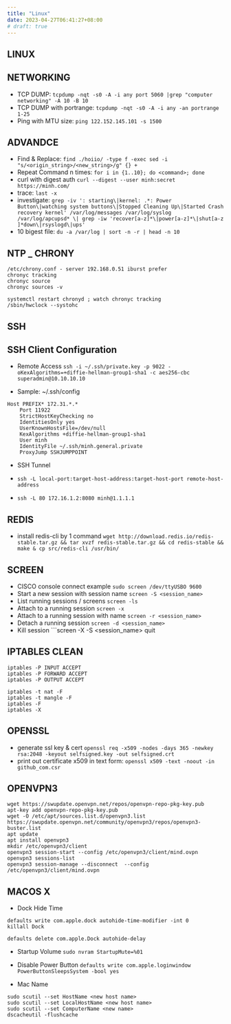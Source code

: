 ```yaml
---
title: "Linux"
date: 2023-04-27T06:41:27+08:00
# draft: true
---
```


## LINUX

## NETWORKING

-   TCP DUMP: `tcpdump -nqt -s0 -A -i any port 5060 |grep "computer networking" -A 10 -B 10`
-   TCP DUMP with portrange: `tcpdump -nqt -s0 -A -i any -an portrange 1-25`
-   Ping with MTU size: `ping 122.152.145.101 -s 1500`

## ADVANDCE

-   Find & Replace: `find ./hoiio/ -type f -exec sed -i "s/<origin_string>/<new_string>/g" {} +`
-   Repeat Command n times: `for i in {1..10}; do <command>; done`
-   curl with digest auth `curl --digest --user minh:secret https://minh.com/`
-   trace: `last -x`
-   investigate: `grep -iv ': starting\|kernel: .*: Power Button\|watching system buttons\|Stopped Cleaning Up\|Started Crash recovery kernel' /var/log/messages /var/log/syslog /var/log/apcupsd* \| grep -iw 'recover[a-z]*\|power[a-z]*\|shut[a-z ]*down\|rsyslogd\|ups'`
-   10 bigest file: `du -a /var/log | sort -n -r | head -n 10`

## NTP \_ CHRONY

```
/etc/chrony.conf - server 192.168.0.51 iburst prefer
chronyc tracking
chronyc source
chronyc sources -v

systemctl restart chronyd ; watch chronyc tracking
/sbin/hwclock --systohc
```

## SSH

## SSH Client Configuration

-   Remote Access `ssh -i ~/.ssh/private.key -p 9022 -oKexAlgorithms=+diffie-hellman-group1-sha1 -c aes256-cbc superadmin@10.10.10.10`
    
-   Sample: ~/.ssh/config
    

```
Host PREFIX* 172.31.*.*
    Port 11922
    StrictHostKeyChecking no
    IdentitiesOnly yes
    UserKnownHostsFile=/dev/null
    KexAlgorithms +diffie-hellman-group1-sha1
    User minh
    IdentityFile ~/.ssh/minh.general.private
    ProxyJump SSHJUMPPOINT
```

-   SSH Tunnel
    
-   `ssh -L local-port:target-host-address:target-host-port remote-host-address`
    
-   `ssh -L 80 172.16.1.2:8080 minh@1.1.1.1`
    

## REDIS

-   install redis-cli by 1 command `wget http://download.redis.io/redis-stable.tar.gz && tar xvzf redis-stable.tar.gz && cd redis-stable && make & cp src/redis-cli /usr/bin/`

## SCREEN

-   CISCO console connect example `sudo screen /dev/ttyUSBO 9600`
-   Start a new session with session name `screen -S <session_name>`
-   List running sessions / screens `screen -ls`
-   Attach to a running session `screen -x`
-   Attach to a running session with name `screen -r <session_name>`
-   Detach a running session `screen -d <session_name>`
-   Kill session \`\`\`screen -X -S <session\_name> quit

## IPTABLES CLEAN

```
iptables -P INPUT ACCEPT
iptables -P FORWARD ACCEPT
iptables -P OUTPUT ACCEPT

iptables -t nat -F
iptables -t mangle -F
iptables -F
iptables -X
```

## OPENSSL

-   generate ssl key & cert `openssl req -x509 -nodes -days 365 -newkey rsa:2048 -keyout selfsigned.key -out selfsigned.crt`
-   print out certificate x509 in text form: `openssl x509 -text -noout -in github_com.csr`

## OPENVPN3

```
wget https://swupdate.openvpn.net/repos/openvpn-repo-pkg-key.pub
apt-key add openvpn-repo-pkg-key.pub
wget -O /etc/apt/sources.list.d/openvpn3.list https://swupdate.openvpn.net/community/openvpn3/repos/openvpn3-buster.list
apt update
apt install openvpn3
mkdir /etc/openvpn3/client
openvpn3 session-start --config /etc/openvpn3/client/mind.ovpn
openvpn3 sessions-list
openvpn3 session-manage --disconnect  --config /etc/openvpn3/client/mind.ovpn

```

## MACOS X

-   Dock Hide Time

```
defaults write com.apple.dock autohide-time-modifier -int 0
killall Dock

defaults delete com.apple.Dock autohide-delay
```

-   Startup Volume `sudo nvram StartupMute=%01`
    
-   Disable Power Button `defaults write com.apple.loginwindow PowerButtonSleepsSystem -bool yes`
    
-   Mac Name
    

```
sudo scutil --set HostName <new host name>
sudo scutil --set LocalHostName <new host name>
sudo scutil --set ComputerName <new name>
dscacheutil -flushcache
```